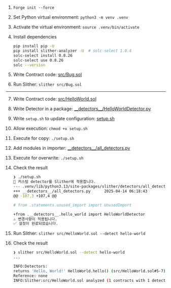 1. `Forge init --force`
2. Set Python virtual environment: `python3 -m venv .venv`
3. Activate the virtual environment: `source .venv/bin/activate`
4. Install dependencies

   ```sh
   pip install pip -U
   pip install slither-analyzer -U  # solc-select 1.0.4
   solc-select install 0.8.26
   solc-select use 0.8.26
   solc --version
   ```

5. Write Contract code: [src/Bug.sol](./src/Bug.sol)
6. Run Slither: `slither src/Bug.sol`

---

7.  Write Contract code: [src/HelloWorld.sol](./src/HelloWorld.sol)
8.  Write Detector in a package: [\_\_detectors\_\_/HelloWorldDetector.py](./__detectors__/hello_world.py)
9.  Write `setup.sh` to update configuration: [setup.sh](./setup.sh)
10. Allow execution: `chmod +x setup.sh`
11. Execute for copy: `./setup.sh`
12. Add modules in importer: [\_\_detectors\_\_/all_detectors.py](./__detectors__/all_detectors.py)
13. Execute for overwrite: `./setup.sh`
14. Check the result

    ```sh
    ❯ ./setup.sh
    🔄 커스텀 detector를 Slither에 적용합니다.
    --- .venv/lib/python3.13/site-packages/slither/detectors/all_detectors.py       2025-04-14 06:18:41
    +++ __detectors__/all_detectors.py      2025-04-14 06:18:43
    @@ -107,3 +107,4 @@

    # from .statements.unused_import import UnusedImport

    +from .__detectors__.hello_world import HelloWorldDetector
    ⚠️ 변경사항이 적용됩니다.
    ✅ 설정이 완료되었습니다.
    ```

15. Run Slither: `slither src/HelloWorld.sol --detect hello-world`
16. Check the result

    ```sh
    ❯ slither src/HelloWorld.sol --detect hello-world
    ...
    
    INFO:Detectors:
    returns 'Hello, World!' HelloWorld.hello() (src/HelloWorld.sol#5-7)
    Reference: none
    INFO:Slither:src/HelloWorld.sol analyzed (1 contracts with 1 detectors), 1 result(s) found
    ```
